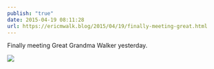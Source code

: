 ```yaml
---
publish: "true"
date: 2015-04-19 08:11:28
url: https://ericmwalk.blog/2015/04/19/finally-meeting-great.html
---
```


Finally meeting Great Grandma Walker yesterday.

![](https://ericmwalk.blog/uploads/2022/e52fff5c87.jpg)